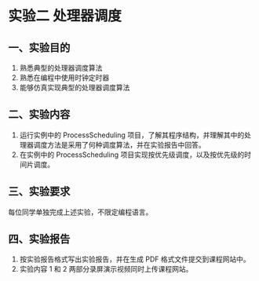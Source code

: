 # 实验二 处理器调度

## 一、实验目的

1. 熟悉典型的处理器调度算法
2. 熟悉在编程中使用时钟定时器
3. 能够仿真实现典型的处理器调度算法

## 二、实验内容

1. 运行实例中的 ProcessScheduling 项目，了解其程序结构，并理解其中的处理器调度方法是采用了何种调度算法，并在实验报告中回答。
2. 在实例中的 ProcessScheduling 项目实现按优先级调度，以及按优先级的时间片调度。

## 三、实验要求

每位同学单独完成上述实验，不限定编程语言。

## 四、实验报告

1. 按实验报告格式写出实验报告，并在生成 PDF 格式文件提交到课程网站中。
2. 实验内容 1 和 2 两部分录屏演示视频同时上传课程网站。
